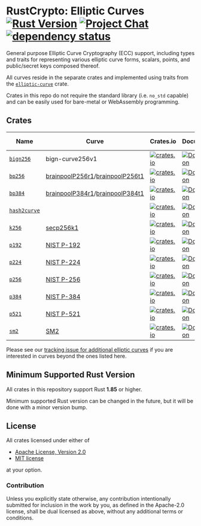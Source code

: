 # RustCrypto: Elliptic Curves [![Rust Version][rustc-image]][rustc-link] [![Project Chat][chat-image]][chat-link] [![dependency status][deps-image]][deps-link]

General purpose Elliptic Curve Cryptography (ECC) support, including types
and traits for representing various elliptic curve forms, scalars, points,
and public/secret keys composed thereof.

All curves reside in the separate crates and implemented using traits from
the [`elliptic-curve`](https://docs.rs/elliptic-curve/) crate.

Crates in this repo do not require the standard library (i.e. `no_std` capable)
and can be easily used for bare-metal or WebAssembly programming.

## Crates

| Name      | Curve              | Crates.io                                                                                 | Documentation                                                              | Build Status                                                                                               |
|-----------|--------------------|-------------------------------------------------------------------------------------------|----------------------------------------------------------------------------|------------------------------------------------------------------------------------------------------------|
| [`bign256`] | bign-curve256v1  | [![crates.io](https://img.shields.io/crates/v/bign256.svg)](https://crates.io/crates/bign256) | [![Documentation](https://docs.rs/bign256/badge.svg)](https://docs.rs/bign256) | ![build](https://github.com/RustCrypto/elliptic-curves/workflows/bign256/badge.svg?branch=master&event=push) |
| [`bp256`] | [brainpoolP256r1]/[brainpoolP256t1] | [![crates.io](https://img.shields.io/crates/v/bp256.svg)](https://crates.io/crates/bp256) | [![Documentation](https://docs.rs/bp256/badge.svg)](https://docs.rs/bp256) | ![build](https://github.com/RustCrypto/elliptic-curves/workflows/bp256/badge.svg?branch=master&event=push) |
| [`bp384`] | [brainpoolP384r1]/[brainpoolP384t1] | [![crates.io](https://img.shields.io/crates/v/bp384.svg)](https://crates.io/crates/bp384) | [![Documentation](https://docs.rs/bp384/badge.svg)](https://docs.rs/bp384) | ![build](https://github.com/RustCrypto/elliptic-curves/workflows/bp384/badge.svg?branch=master&event=push) |
| [`hash2curve`] |               | [![crates.io](https://img.shields.io/crates/v/hash2curve.svg)](https://crates.io/crates/hash2curve)   | [![Documentation](https://docs.rs/hash2curve/badge.svg)](https://docs.rs/hash2curve)   | ![build](https://github.com/RustCrypto/elliptic-curves/workflows/hash2curve/badge.svg?branch=master&event=push)  |
| [`k256`]  | [secp256k1]        | [![crates.io](https://img.shields.io/crates/v/k256.svg)](https://crates.io/crates/k256)   | [![Documentation](https://docs.rs/k256/badge.svg)](https://docs.rs/k256)   | ![build](https://github.com/RustCrypto/elliptic-curves/workflows/k256/badge.svg?branch=master&event=push)  |
| [`p192`]  | [NIST P-192]       | [![crates.io](https://img.shields.io/crates/v/p192.svg)](https://crates.io/crates/p192)   | [![Documentation](https://docs.rs/p192/badge.svg)](https://docs.rs/p192)   | ![build](https://github.com/RustCrypto/elliptic-curves/workflows/p192/badge.svg?branch=master&event=push)  |
| [`p224`]  | [NIST P-224]       | [![crates.io](https://img.shields.io/crates/v/p224.svg)](https://crates.io/crates/p224)   | [![Documentation](https://docs.rs/p224/badge.svg)](https://docs.rs/p224)   | ![build](https://github.com/RustCrypto/elliptic-curves/workflows/p224/badge.svg?branch=master&event=push)  |
| [`p256`]  | [NIST P-256]       | [![crates.io](https://img.shields.io/crates/v/p256.svg)](https://crates.io/crates/p256)   | [![Documentation](https://docs.rs/p256/badge.svg)](https://docs.rs/p256)   | ![build](https://github.com/RustCrypto/elliptic-curves/workflows/p256/badge.svg?branch=master&event=push)  |
| [`p384`]  | [NIST P-384]       | [![crates.io](https://img.shields.io/crates/v/p384.svg)](https://crates.io/crates/p384)   | [![Documentation](https://docs.rs/p384/badge.svg)](https://docs.rs/p384)   | ![build](https://github.com/RustCrypto/elliptic-curves/workflows/p384/badge.svg?branch=master&event=push)  |
| [`p521`]  | [NIST P-521]       | [![crates.io](https://img.shields.io/crates/v/p521.svg)](https://crates.io/crates/p521)   | [![Documentation](https://docs.rs/p521/badge.svg)](https://docs.rs/p521)   | ![build](https://github.com/RustCrypto/elliptic-curves/workflows/p521/badge.svg?branch=master&event=push)  |
| [`sm2`]   | [SM2]              | [![crates.io](https://img.shields.io/crates/v/sm2.svg)](https://crates.io/crates/sm2)   | [![Documentation](https://docs.rs/sm2/badge.svg)](https://docs.rs/sm2)   | ![build](https://github.com/RustCrypto/elliptic-curves/workflows/sm2/badge.svg?branch=master&event=push)  |

Please see our [tracking issue for additional elliptic curves][other-curves]
if you are interested in curves beyond the ones listed here.

## Minimum Supported Rust Version

All crates in this repository support Rust **1.85** or higher.

Minimum supported Rust version can be changed in the future, but it will be
done with a minor version bump.

## License

All crates licensed under either of

 * [Apache License, Version 2.0](http://www.apache.org/licenses/LICENSE-2.0)
 * [MIT license](http://opensource.org/licenses/MIT)

at your option.

### Contribution

Unless you explicitly state otherwise, any contribution intentionally submitted
for inclusion in the work by you, as defined in the Apache-2.0 license, shall be
dual licensed as above, without any additional terms or conditions.

[//]: # (badges)

[rustc-image]: https://img.shields.io/badge/rustc-1.85+-blue.svg
[rustc-link]: https://www.rust-lang.org
[chat-image]: https://img.shields.io/badge/zulip-join_chat-blue.svg
[chat-link]: https://rustcrypto.zulipchat.com/#narrow/stream/260040-elliptic-curves
[deps-image]: https://deps.rs/repo/github/RustCrypto/elliptic-curves/status.svg
[deps-link]: https://deps.rs/repo/github/RustCrypto/elliptic-curves

[//]: # (crates)

[`bign256`]: ./bign256
[`bp256`]: ./bp256
[`bp384`]: ./bp384
[`hash2curve`]: ./hash2curve
[`k256`]: ./k256
[`p192`]: ./p192
[`p224`]: ./p224
[`p256`]: ./p256
[`p384`]: ./p384
[`p521`]: ./p521
[`sm2`]: ./sm2

[//]: # (curves)

[secp256k1]: https://neuromancer.sk/std/secg/secp256k1
[NIST P-192]: https://neuromancer.sk/std/nist/P-192
[NIST P-224]: https://neuromancer.sk/std/nist/P-224
[NIST P-256]: https://neuromancer.sk/std/nist/P-256
[NIST P-384]: https://neuromancer.sk/std/nist/P-384
[NIST P-521]: https://neuromancer.sk/std/nist/P-521
[SM2]: https://neuromancer.sk/std/oscaa/SM2
[BIGN P-256]: https://apmi.bsu.by/assets/files/std/bign-spec294.pdf
[brainpoolP256r1]: https://neuromancer.sk/std/brainpool/brainpoolP256r1
[brainpoolP384r1]: https://neuromancer.sk/std/brainpool/brainpoolP384r1
[brainpoolP256t1]: https://neuromancer.sk/std/brainpool/brainpoolP256t1
[brainpoolP384t1]: https://neuromancer.sk/std/brainpool/brainpoolP384t1

[//]: # (links)

[other-curves]: https://github.com/RustCrypto/elliptic-curves/issues/114
